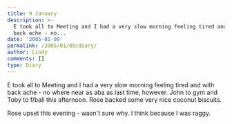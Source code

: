 ```yaml
---
title: 9 January
description: >-
  E took all to Meeting and I had a very slow morning feeling tired and with
  back ache - no...
date: '2005-01-09'
permalink: /2005/01/09/diary/
author: Cindy
comments: []
type: Diary
---
```


E took all to Meeting and I had a very slow morning feeling tired and with back ache - no where near as aba as last time, however. John to gym and Toby to f/ball this afternoon. Rose backed some very nice coconut biscuits.

Rose upset this evening - wasn't sure why. I think because I was raggy.
